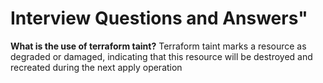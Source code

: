 # Interview Questions and Answers"


**What is the use of terraform taint?**
Terraform taint marks a resource as degraded or damaged, indicating that this resource will be destroyed and recreated during the next apply operation